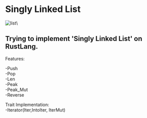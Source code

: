 # Singly Linked List


![list](https://user-images.githubusercontent.com/112097111/188698718-5b4b169b-72f6-4dd0-aac1-c2031e72895f.png)\

## Trying to implement 'Singly Linked List' on RustLang.
Features:

-Push\
-Pop\
-Len\
-Peak\
-Peak_Mut\
-Reverse

Trait Implementation:\
-Iterator(Iter,IntoIter, IterMut)

